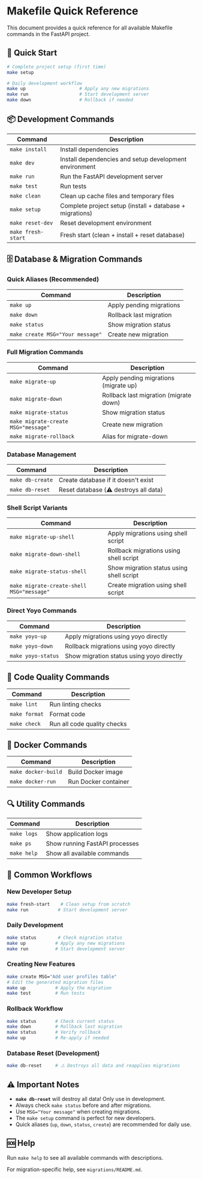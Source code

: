 # Makefile Quick Reference

This document provides a quick reference for all available Makefile commands in the FastAPI project.

## 🚀 Quick Start

```bash
# Complete project setup (first time)
make setup

# Daily development workflow
make up                    # Apply any new migrations
make run                   # Start development server
make down                  # Rollback if needed
```

## 📦 Development Commands

| Command | Description |
|---------|-------------|
| `make install` | Install dependencies |
| `make dev` | Install dependencies and setup development environment |
| `make run` | Run the FastAPI development server |
| `make test` | Run tests |
| `make clean` | Clean up cache files and temporary files |
| `make setup` | Complete project setup (install + database + migrations) |
| `make reset-dev` | Reset development environment |
| `make fresh-start` | Fresh start (clean + install + reset database) |

## 🗄️ Database & Migration Commands

### Quick Aliases (Recommended)
| Command | Description |
|---------|-------------|
| `make up` | Apply pending migrations |
| `make down` | Rollback last migration |
| `make status` | Show migration status |
| `make create MSG="Your message"` | Create new migration |

### Full Migration Commands
| Command | Description |
|---------|-------------|
| `make migrate-up` | Apply pending migrations (migrate up) |
| `make migrate-down` | Rollback last migration (migrate down) |
| `make migrate-status` | Show migration status |
| `make migrate-create MSG="message"` | Create new migration |
| `make migrate-rollback` | Alias for migrate-down |

### Database Management
| Command | Description |
|---------|-------------|
| `make db-create` | Create database if it doesn't exist |
| `make db-reset` | Reset database (⚠️ destroys all data) |

### Shell Script Variants
| Command | Description |
|---------|-------------|
| `make migrate-up-shell` | Apply migrations using shell script |
| `make migrate-down-shell` | Rollback migrations using shell script |
| `make migrate-status-shell` | Show migration status using shell script |
| `make migrate-create-shell MSG="message"` | Create migration using shell script |

### Direct Yoyo Commands
| Command | Description |
|---------|-------------|
| `make yoyo-up` | Apply migrations using yoyo directly |
| `make yoyo-down` | Rollback migrations using yoyo directly |
| `make yoyo-status` | Show migration status using yoyo directly |

## 🔧 Code Quality Commands

| Command | Description |
|---------|-------------|
| `make lint` | Run linting checks |
| `make format` | Format code |
| `make check` | Run all code quality checks |

## 🐳 Docker Commands

| Command | Description |
|---------|-------------|
| `make docker-build` | Build Docker image |
| `make docker-run` | Run Docker container |

## 🔍 Utility Commands

| Command | Description |
|---------|-------------|
| `make logs` | Show application logs |
| `make ps` | Show running FastAPI processes |
| `make help` | Show all available commands |

## 📝 Common Workflows

### New Developer Setup
```bash
make fresh-start    # Clean setup from scratch
make run           # Start development server
```

### Daily Development
```bash
make status        # Check migration status
make up           # Apply any new migrations
make run          # Start development server
```

### Creating New Features
```bash
make create MSG="Add user profiles table"
# Edit the generated migration files
make up           # Apply the migration
make test         # Run tests
```

### Rollback Workflow
```bash
make status       # Check current status
make down         # Rollback last migration
make status       # Verify rollback
make up           # Re-apply if needed
```

### Database Reset (Development)
```bash
make db-reset     # ⚠️ Destroys all data and reapplies migrations
```

## ⚠️ Important Notes

- **`make db-reset`** will destroy all data! Only use in development.
- Always check `make status` before and after migrations.
- Use `MSG="Your message"` when creating migrations.
- The `make setup` command is perfect for new developers.
- Quick aliases (`up`, `down`, `status`, `create`) are recommended for daily use.

## 🆘 Help

Run `make help` to see all available commands with descriptions.

For migration-specific help, see `migrations/README.md`.
